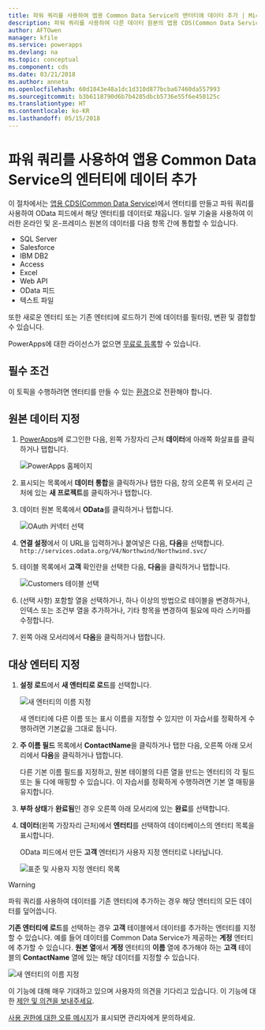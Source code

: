```yaml
---
title: 파워 쿼리를 사용하여 앱용 Common Data Service의 엔터티에 데이터 추가 | Microsoft Docs
description: 파워 쿼리를 사용하여 다른 데이터 원본의 앱용 CDS(Common Data Service)의 새 엔터티나 기존 엔터티에 데이터를 추가하는 방법에 대한 단계별 지침입니다.
author: AFTOwen
manager: kfile
ms.service: powerapps
ms.devlang: na
ms.topic: conceptual
ms.component: cds
ms.date: 03/21/2018
ms.author: anneta
ms.openlocfilehash: 60d1843e48a1dc1d310d877bcba67460da557993
ms.sourcegitcommit: b3b6118790d6b7b4285dbcb5736e55f6e450125c
ms.translationtype: HT
ms.contentlocale: ko-KR
ms.lasthandoff: 05/15/2018
---
```

# <a name="add-data-to-an-entity-in-common-data-service-for-apps-by-using-power-query"></a>파워 쿼리를 사용하여 앱용 Common Data Service의 엔터티에 데이터 추가
이 절차에서는 [앱용 CDS(Common Data Service)](data-platform-intro.md)에서 엔터티를 만들고 파워 쿼리를 사용하여 OData 피드에서 해당 엔터티를 데이터로 채웁니다. 일부 기술을 사용하여 이러한 온라인 및 온-프레미스 원본의 데이터를 다음 항목 간에 통합할 수 있습니다.

* SQL Server
* Salesforce
* IBM DB2
* Access
* Excel
* Web API
* OData 피드
* 텍스트 파일

또한 새로운 엔터티 또는 기존 엔터티에 로드하기 전에 데이터를 필터링, 변환 및 결합할 수 있습니다.

PowerApps에 대한 라이선스가 없으면 [무료로 등록](../signup-for-powerapps.md)할 수 있습니다.

## <a name="prerequisites"></a>필수 조건
이 토픽을 수행하려면 엔터티를 만들 수 있는 [환경](../canvas-apps/working-with-environments.md)으로 전환해야 합니다.

## <a name="specify-the-source-data"></a>원본 데이터 지정

1. [PowerApps](https://web.powerapps.com)에 로그인한 다음, 왼쪽 가장자리 근처 **데이터**에 아래쪽 화살표를 클릭하거나 탭합니다.

    ![PowerApps 홈페이지](./media/data-platform-cds-newentity-pq/sign-in.png)

1. 표시되는 목록에서 **데이터 통합**을 클릭하거나 탭한 다음, 창의 오른쪽 위 모서리 근처에 있는 **새 프로젝트**를 클릭하거나 탭합니다.

1. 데이터 원본 목록에서 **OData**를 클릭하거나 탭합니다.

    ![OAuth 커넥터 선택](./media/data-platform-cds-newentity-pq/choose-odata.png)

1. **연결 설정**에서 이 URL을 입력하거나 붙여넣은 다음, **다음**을 선택합니다.<br>
`http://services.odata.org/V4/Northwind/Northwind.svc/`

1. 테이블 목록에서 **고객** 확인란을 선택한 다음, **다음**을 클릭하거나 탭합니다.

    ![Customers 테이블 선택](./media/data-platform-cds-newentity-pq/select-table.png)

1. (선택 사항) 포함할 열을 선택하거나, 하나 이상의 방법으로 테이블을 변경하거나, 인덱스 또는 조건부 열을 추가하거나, 기타 항목을 변경하여 필요에 따라 스키마를 수정합니다.

1. 왼쪽 아래 모서리에서 **다음**을 클릭하거나 탭합니다.

## <a name="specify-the-target-entity"></a>대상 엔터티 지정
1. **설정 로드**에서 **새 엔터티로 로드**를 선택합니다.

    ![새 엔터티의 이름 지정](./media/data-platform-cds-newentity-pq/new-entity-name.png)

    새 엔터티에 다른 이름 또는 표시 이름을 지정할 수 있지만 이 자습서를 정확하게 수행하려면 기본값을 그대로 둡니다.

1. **주 이름 필드** 목록에서 **ContactName**을 클릭하거나 탭한 다음, 오른쪽 아래 모서리에서 **다음**을 클릭하거나 탭합니다.

    다른 기본 이름 필드를 지정하고, 원본 테이블의 다른 열을 만드는 엔터티의 각 필드 또는 둘 다에 매핑할 수 있습니다. 이 자습서를 정확하게 수행하려면 기본 열 매핑을 유지합니다.

1. **부하 상태**가 **완료됨**인 경우 오른쪽 아래 모서리에 있는 **완료**를 선택합니다.

1. **데이터**(왼쪽 가장자리 근처)에서 **엔터티**를 선택하여 데이터베이스의 엔터티 목록을 표시합니다.

    OData 피드에서 만든 **고객** 엔터티가 사용자 지정 엔터티로 나타납니다.

    ![표준 및 사용자 지정 엔터티 목록](./media/data-platform-cds-newentity-pq/entity-list.png)

> [!WARNING]
> 파워 쿼리를 사용하여 데이터를 기존 엔터티에 추가하는 경우 해당 엔터티의 모든 데이터를 덮어씁니다.

**기존 엔터티에 로드**를 선택하는 경우 **고객** 테이블에서 데이터를 추가하는 엔터티를 지정할 수 있습니다. 예를 들어 데이터를 Common Data Service가 제공하는 **계정** 엔터티에 추가할 수 있습니다. **원본 열**에서 **계정** 엔터티의 **이름** 열에 추가해야 하는 **고객** 테이블의 **ContactName** 열에 있는 해당 데이터를 지정할 수 있습니다.

![새 엔터티의 이름 지정](./media/data-platform-cds-newentity-pq/existing-entity.png)

이 기능에 대해 매우 기대하고 있으며 사용자의 의견을 기다리고 있습니다. 이 기능에 대한 [제안 및 의견을 보내주세요](https://powerusers.microsoft.com/t5/PowerApps-Community/ct-p/PowerApps1).

[사용 권한에 대한 오류 메시지](data-platform-cds-newentity-troubleshooting-mashup.md)가 표시되면 관리자에게 문의하세요.